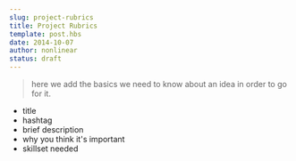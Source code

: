 ```yaml
---
slug: project-rubrics
title: Project Rubrics
template: post.hbs
date: 2014-10-07
author: nonlinear
status: draft
---
```

> here we add the basics we need to know about an idea in order to go for it.

- title
- hashtag
- brief description
- why you think it's important
- skillset needed